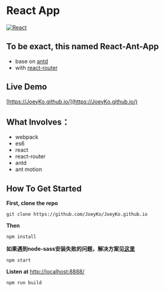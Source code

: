 # React App
[![React](http://www.runoob.com/wp-content/uploads/2016/02/react.png)](https://facebook.github.io/react/)

## To be exact, this named React-Ant-App
  -  base on [antd](https://ant.design/)
  -  with [react-router](https://github.com/ReactTraining/react-router)

## Live Demo
[https://JoeyKo.github.io/](https://JoeyKo.github.io/)

## What Involves：
-  webpack
-  es6
-  react
-  react-router
-  antd
-  ant motion

## How To Get Started

**First, clone the repo**

```
git clone https://github.com/JoeyKo/JoeyKo.github.io
```

**Then**
```
npm install
```
**如果遇到node-sass安装失败的问题，解决方案见[这里](http://blog.csdn.net/gx15366039985/article/details/53535081)**
```
npm start
```
**Listen at** [http://localhost:8888/](http://localhost:8888/)
```
npm run build
```
